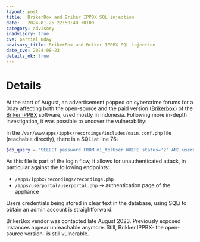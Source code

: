 ```yaml
---
layout: post
title:  BrikerBox and Briker IPPBX SQL injection
date:   2024-01-25 22:50:40 +0100
category: advisory
inadvisory: true
cve: partial 0day
advisory_title: BrikerBox and Briker IPPBX SQL injection
date_cve: 2024-08-23
details_ok: true
---
```


# Details

At the start of August, an advertisement popped on cybercrime forums for a 0day affecting both the open-source and the paid version ([Brikerbox](https://itmn.co.id/brikerbox/ar1500s/)) of the [Briker IPPBX](https://www.briker.org/) software, used mostly in Indonesia. Following more in-depth investigation, it was possible to uncover the vulnerability:

In the `/var/www/apps/ippbx/recordings/includes/main.conf.php` file (reachable directly), there is a SQLi at line 76: 

```php
$db_query = "SELECT password FROM mi_tblUser WHERE status='2' AND username = '".$_POST['username']."";
```

As this file is part of the login flow, it allows for unauthenticated attack, in particular against the following endpoints: 

- ``/apps/ippbx/recordings/recordings.php``
- ``/apps/userportal/userportal.php`` -> authentication page of the appliance

Users credentials being stored in clear text in the database, using SQLi to obtain an admin account is straightforward.

BrikerBox vendor was contacted late August 2023. Previously exposed instances appear unreachable anymore. Still, Brikker IPPBX- the open-source version- is still vulnerable.